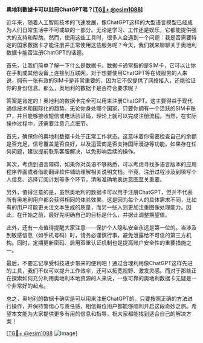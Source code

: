 **奥地利數據卡可以註冊ChatGPT嗎？[[TG💪+ @esim1088](https://t.me/s/esim1088)]**

近年来，随着人工智能技术的飞速发展，像ChatGPT这样的大型语言模型已经成为人们日常生活中不可或缺的一部分。无论是学习、工作还是娱乐，它都能提供强大的支持和帮助。然而，使用这些工具时，很多人会遇到一个问题：我是否需要特定的国家数据卡才能注册并正常使用这些服务呢？今天，我们就来聊聊关于奥地利数据卡能否注册ChatGPT的话题。

首先，让我们简单了解一下什么是数据卡。数据卡通常指的是SIM卡，它可以让你在手机或其他设备上连接到互联网。对于想要使用ChatGPT等在线服务的人来说，拥有一张有效的SIM卡是非常重要的，因为它不仅提供了网络接入，还能验证你的身份信息。那么，奥地利的数据卡是否符合要求呢？

答案是肯定的！奥地利的数据卡完全可以用来注册ChatGPT。这主要得益于现代通信技术和国际化的趋势。无论你身处哪个国家，只要你拥有一个活跃的SIM卡账户，并且能够接收短信或电话验证码，理论上就可以完成注册流程。当然，在实际操作过程中，还需要注意几点细节。

首先，确保你的奥地利数据卡处于正常工作状态。这意味着你需要检查自己的余额是否充足，信号覆盖是否良好，以及运营商是否支持国际漫游等功能。如果存在任何问题，建议提前联系客服解决，以免影响后续的操作。

其次，考虑到语言障碍，如果你对英语不够熟悉，可以考虑寻找多语言版本的应用程序界面或者借助翻译软件辅助理解相关说明文档。毕竟，注册过程涉及到填写个人信息、选择订阅计划等多个环节，清晰准确地表达意图至关重要。

另外，值得注意的是，虽然奥地利的数据卡可以用于注册ChatGPT，但并不代表所有奥地利用户都会获得相同的体验效果。这是因为每个人的具体需求不同，比如有的用户可能更关注文本生成的质量，而另一些人则更加注重图像处理能力。因此，在开始之前，最好先明确自己的目标是什么，并据此调整期望值。

此外，还有一点值得提醒大家注意——保护个人隐私安全永远是第一位的。当涉及到敏感信息（如手机号码）时，请务必谨慎行事，避免泄露给不可信的第三方机构。同时，定期更新密码、启用双重认证机制也是提高账户安全性的重要措施之一。

最后，不要忘记享受科技进步带来的便利吧！通过合理利用像ChatGPT这样先进的工具，我们不仅可以提升工作效率，还可以拓宽视野、激发灵感。而对于那些正在探索如何充分利用奥地利本地资源的人来说，一张可靠的奥地利数据卡无疑是一个非常好的起点。

总之，奥地利的数据卡确实是可以用来注册ChatGPT的。只要按照正确的方法进行操作，并保持警惕心与责任感，相信每位用户都能够顺利开启这段奇妙之旅。希望本文能为大家提供更多有用的信息和指导，祝大家都能找到适合自己的解决方案！

[[TG💪+ @esim1088](https://t.me/s/esim1088) ![Image](https://i.postimg.cc/4NQfJmqS/Snipaste-2025-05-13-00-14-12.png)]